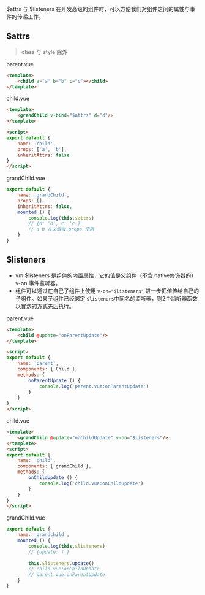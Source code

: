 $attrs 与 $listeners 在开发高级的组件时，可以方便我们对组件之间的属性与事件的传递工作。

## $attrs

> class 与 style 除外 

parent.vue
```html
<template>
    <child a="a" b="b" c="c"></child>
</template>
```

child.vue
```html
<template>
    <grandChild v-bind="$attrs" d="d"/>
</template>

<script>
export default {
    name: 'child',
    props: ['a', 'b'],
    inheritAttrs: false
}
</script>
```

grandChild.vue
```js
export default {
    name: 'grandChild',
    props: [],
    inheritAttrs: false,
    mounted () {
        console.log(this.$attrs)
        // {d: 'd', c: 'c'}
        // a b 在父级被 props 使用
    }
}
```

## $listeners

- vm.$listeners 是组件的内置属性，它的值是父组件（不含.native修饰器的）v-on 事件监听器。
- 组件可以通过在自己子组件上使用 `v-on="$listeners"` 进一步把值传给自己的子组件。如果子组件已经绑定 `$listeners`中同名的监听器，则2个监听器函数以冒泡的方式先后执行。

parent.vue
```html
<template>
    <child @update="onParentUpdate"/>
</template>

<script>
export default {
    name: 'parent',
    components: { Child },
    methods: {
        onParentUpdate () {
            console.log('parent.vue:onParentUpdate')
        }
    }
}
</script>
```

child.vue
```html
<template>
    <grandChild @update="onChildUpdate" v-on="$listeners"/>
</template>
<script>
export default {
    name: 'child',
    components: { grandChild },
    methods: {
        onChildUpdate () {
            console.log('child.vue:onChildUpdate')
        }
    }
}
</script>
```

grandChild.vue
```js
export default {
    name: 'grandchild',
    mounted () {
        console.log(this.$listeners)
        // {update: f }
        
        this.$listeners.update()
        // child.vue:onChildUpdate
        // parent.vue:onParentUpdate
    }
}
```
